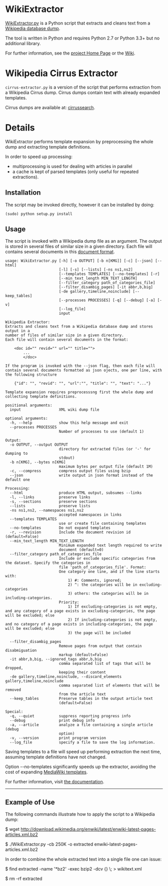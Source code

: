 # WikiExtractor
[WikiExtractor.py](http://medialab.di.unipi.it/wiki/Wikipedia_Extractor) is a Python script that extracts and cleans text from a [Wikipedia database dump](http://download.wikimedia.org/).

The tool is written in Python and requires Python 2.7 or Python 3.3+ but no additional library.

For further information, see the [project Home Page](http://medialab.di.unipi.it/wiki/Wikipedia_Extractor) or the [Wiki](https://github.com/attardi/wikiextractor/wiki).

# Wikipedia Cirrus Extractor

`cirrus-extractor.py` is a version of the script that performs extraction from a Wikipedia Cirrus dump.
Cirrus dumps contain text with already expanded templates.

Cirrus dumps are available at:
[cirrussearch](http://dumps.wikimedia.org/other/cirrussearch/).

# Details

WikiExtractor performs template expansion by preprocessing the whole dump and extracting template definitions.

In order to speed up processing:

- multiprocessing is used for dealing with articles in parallel
- a cache is kept of parsed templates (only useful for repeated extractions).

## Installation

The script may be invoked directly, however it can be installed by doing:

    (sudo) python setup.py install

## Usage
The script is invoked with a Wikipedia dump file as an argument.
The output is stored in several files of similar size in a given directory.
Each file will contains several documents in this [document format](http://medialab.di.unipi.it/wiki/Document_Format).

    usage: WikiExtractor.py [-h] [-o OUTPUT] [-b n[KMG]] [-c] [--json] [--html]
                            [-l] [-s] [--lists] [-ns ns1,ns2]
                            [--templates TEMPLATES] [--no-templates] [-r]
                            [--min_text_length MIN_TEXT_LENGTH]
                            [--filter_category path_of_categories_file]
                            [--filter_disambig_pages] [-it abbr,b,big]
                            [-de gallery,timeline,noinclude] [--keep_tables]
                            [--processes PROCESSES] [-q] [--debug] [-a] [-v]
                            [--log_file]
                            input

    Wikipedia Extractor:
    Extracts and cleans text from a Wikipedia database dump and stores output in a
    number of files of similar size in a given directory.
    Each file will contain several documents in the format:

        <doc id="" revid="" url="" title="">
            ...
            </doc>

    If the program is invoked with the --json flag, then each file will
    contain several documents formatted as json ojects, one per line, with
    the following structure

        {"id": "", "revid": "", "url":"", "title": "", "text": "..."}

    Template expansion requires preprocesssng first the whole dump and
    collecting template definitions.

    positional arguments:
      input                 XML wiki dump file

    optional arguments:
      -h, --help            show this help message and exit
      --processes PROCESSES
                            Number of processes to use (default 1)

    Output:
      -o OUTPUT, --output OUTPUT
                            directory for extracted files (or '-' for dumping to
                            stdout)
      -b n[KMG], --bytes n[KMG]
                            maximum bytes per output file (default 1M)
      -c, --compress        compress output files using bzip
      --json                write output in json format instead of the default one

    Processing:
      --html                produce HTML output, subsumes --links
      -l, --links           preserve links
      -s, --sections        preserve sections
      --lists               preserve lists
      -ns ns1,ns2, --namespaces ns1,ns2
                            accepted namespaces in links
      --templates TEMPLATES
                            use or create file containing templates
      --no-templates        Do not expand templates
      -r, --revision        Include the document revision id (default=False)
      --min_text_length MIN_TEXT_LENGTH
                            Minimum expanded text length required to write
                            document (default=0)
      --filter_category path_of_categories_file
                            Include or exclude specific categories from the dataset. Specify the categories in
                            file 'path_of_categories_file'. Format:
                            One category one line, and if the line starts with:
                                1) #: Comments, ignored;
                                2) ^: the categories will be in excluding-categories
                                3) others: the categories will be in including-categories.
                            Priority:
                                1) If excluding-categories is not empty, and any category of a page exists in excluding-categories, the page will be excluded; else
                                2) If including-categories is not empty, and no category of a page exists in including-categories, the page will be excluded; else
                                3) the page will be included

      --filter_disambig_pages
                            Remove pages from output that contain disabmiguation
                            markup (default=False)
      -it abbr,b,big, --ignored_tags abbr,b,big
                            comma separated list of tags that will be dropped,
                            keeping their content
      -de gallery,timeline,noinclude, --discard_elements gallery,timeline,noinclude
                            comma separated list of elements that will be removed
                            from the article text
      --keep_tables         Preserve tables in the output article text
                            (default=False)

    Special:
      -q, --quiet           suppress reporting progress info
      --debug               print debug info
      -a, --article         analyze a file containing a single article (debug
                            option)
      -v, --version         print program version
      --log_file            specify a file to save the log information.


Saving templates to a file will speed up performing extraction the next time,
assuming template definitions have not changed.

Option --no-templates significantly speeds up the extractor, avoiding the cost
of expanding [MediaWiki templates](https://www.mediawiki.org/wiki/Help:Templates).

For further information, visit [the documentation](http://attardi.github.io/wikiextractor).

---
## Example of Use
The following commands illustrate how to apply the script to a Wikipedia dump:

$ wget http://download.wikimedia.org/enwiki/latest/enwiki-latest-pages-articles.xml.bz2

$ ./WikiExtractor.py -cb 250K -o extracted enwiki-latest-pages-articles.xml.bz2

In order to combine the whole extracted text into a single file one can issue:

$ find extracted -name '*bz2' -exec bzip2 -dcv {} \\; > wikitext.xml

$ rm -rf extracted


